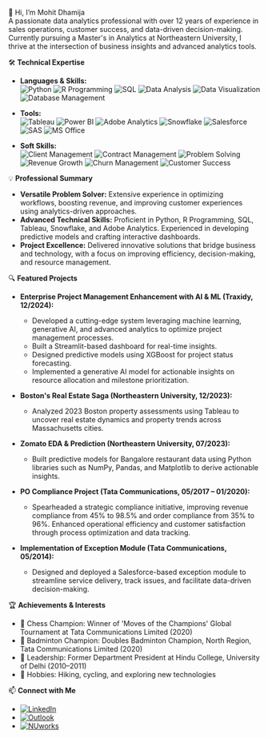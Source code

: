 👋 Hi, I’m Mohit Dhamija  
A passionate data analytics professional with over 12 years of experience in sales operations, customer success, and data-driven decision-making. Currently pursuing a Master's in Analytics at Northeastern University, I thrive at the intersection of business insights and advanced analytics tools.


🛠️ **Technical Expertise**  
- **Languages & Skills:**  
  ![Python](https://img.shields.io/badge/Python-3776AB?style=flat&logo=python&logoColor=white)  ![R Programming](https://img.shields.io/badge/R%20Programming-276DC3?style=flat&logo=r&logoColor=white)  ![SQL](https://img.shields.io/badge/SQL-003B57?style=flat&logo=microsoft-sql-server&logoColor=white)  ![Data Analysis](https://img.shields.io/badge/Data%20Analysis-FF6F61?style=flat)  ![Data Visualization](https://img.shields.io/badge/Data%20Visualization-4CAF50?style=flat)  ![Database Management](https://img.shields.io/badge/Database%20Management-8E44AD?style=flat)
- **Tools:**  
  ![Tableau](https://img.shields.io/badge/Tableau-E97627?style=flat&logo=tableau&logoColor=white)  ![Power BI](https://img.shields.io/badge/Power%20BI-F2C811?style=flat&logo=power-bi&logoColor=black)  ![Adobe Analytics](https://img.shields.io/badge/Adobe%20Analytics-DA1F26?style=flat&logo=adobe&logoColor=white)  ![Snowflake](https://img.shields.io/badge/Snowflake-29B5E8?style=flat&logo=snowflake&logoColor=white)  ![Salesforce](https://img.shields.io/badge/Salesforce-00A1E0?style=flat&logo=salesforce&logoColor=white)  ![SAS](https://img.shields.io/badge/SAS-0076C6?style=flat)  ![MS Office](https://img.shields.io/badge/MS%20Office-D83B01?style=flat&logo=microsoft-office&logoColor=white)

- **Soft Skills:**  
  ![Client Management](https://img.shields.io/badge/Client%20Management-FF6F61?style=flat) ![Contract Management](https://img.shields.io/badge/Contract%20Management-1E8449?style=flat)  ![Problem Solving](https://img.shields.io/badge/Problem%20Solving-3498DB?style=flat)  ![Revenue Growth](https://img.shields.io/badge/Revenue%20Growth-F39C12?style=flat)   ![Churn Management](https://img.shields.io/badge/Churn%20Management-C0392B?style=flat)  ![Customer Success](https://img.shields.io/badge/Customer%20Success-7D3C98?style=flat)

💡 **Professional Summary**  
- **Versatile Problem Solver:** Extensive experience in optimizing workflows, boosting revenue, and improving customer experiences using analytics-driven approaches.
- **Advanced Technical Skills:** Proficient in Python, R Programming, SQL, Tableau, Snowflake, and Adobe Analytics. Experienced in developing predictive models and crafting interactive dashboards.
- **Project Excellence:** Delivered innovative solutions that bridge business and technology, with a focus on improving efficiency, decision-making, and resource management.

🔍 **Featured Projects**  
- **Enterprise Project Management Enhancement with AI & ML (Traxidy, 12/2024):**
    - Developed a cutting-edge system leveraging machine learning, generative AI, and advanced analytics to optimize project management processes.
    - Built a Streamlit-based dashboard for real-time insights.
    - Designed predictive models using XGBoost for project status forecasting.
    - Implemented a generative AI model for actionable insights on resource allocation and milestone prioritization.

- **Boston's Real Estate Saga (Northeastern University, 12/2023):**
    - Analyzed 2023 Boston property assessments using Tableau to uncover real estate dynamics and property trends across Massachusetts cities.

- **Zomato EDA & Prediction (Northeastern University, 07/2023):**
    - Built predictive models for Bangalore restaurant data using Python libraries such as NumPy, Pandas, and Matplotlib to derive actionable insights.

- **PO Compliance Project (Tata Communications, 05/2017 – 01/2020):**
    - Spearheaded a strategic compliance initiative, improving revenue compliance from 45% to 98.5% and order compliance from 35% to 96%. Enhanced operational efficiency and customer satisfaction through process optimization and data tracking.

- **Implementation of Exception Module (Tata Communications, 05/2014):**
    - Designed and deployed a Salesforce-based exception module to streamline service delivery, track issues, and facilitate data-driven decision-making.

🏆 **Achievements & Interests**  
- 🏅 Chess Champion: Winner of 'Moves of the Champions' Global Tournament at Tata Communications Limited (2020)
- 🏸 Badminton Champion: Doubles Badminton Champion, North Region, Tata Communications Limited (2020)
- 🏫 Leadership: Former Department President at Hindu College, University of Delhi (2010–2011)
- 🥾 Hobbies: Hiking, cycling, and exploring new technologies

📫 **Connect with Me**  
- [![LinkedIn](https://img.shields.io/badge/LinkedIn-Mohit%20Dhamija-0A66C2?style=for-the-badge&logo=linkedin&logoColor=white)](https://www.linkedin.com/in/dhamijamohit)  
- [![Outlook](https://img.shields.io/badge/Outlook-mohit.dhamija@outlook.com-0078D4?style=for-the-badge&logo=microsoft-outlook&logoColor=white)](mailto:mohit.dhamija@outlook.com)  
- [![NUworks](https://img.shields.io/badge/NUworks-Mohit%20Dhamija-red?style=for-the-badge)](https://northeastern-csm.symplicity.com/profiles/mohit.dhamija)
